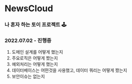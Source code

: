 # NewsCloud
### 나 혼자 하는 토이 프로젝트 🕹
### 2022.07.02 - 진행중

1) 도메인 설계를 어떻게 했는지
2) 주요로직은 어떻게 짰는지
3) 예외처리는 어떻게 했는지
4) 데이터베이스는 어떤것을 사용했고, 데이터 쿼리는 어떻게 짰는지
5) 보안이슈는 없는지

